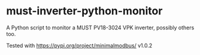 # must-inverter-python-monitor
A Python script to monitor a MUST PV18-3024 VPK inverter, possibly others too.

Tested with https://pypi.org/project/minimalmodbus/ v1.0.2
